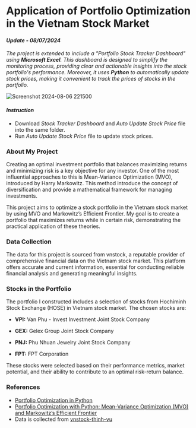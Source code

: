 # Application of Portfolio Optimization in the Vietnam Stock Market
#### *Update - 08/07/2024* 
*The project is extended to include a "Portfolio Stock Tracker Dashboard" using **Microsoft Excel**. This dashboard is designed to simplify the monitoring process, providing clear and actionable insights into the stock portfolio's performance. Moreover, it uses **Python** to automatically update stock prices, making it convenient to track the prices of stocks in the portfolio.*

![Screenshot 2024-08-06 221500](https://github.com/user-attachments/assets/32006d84-a7fd-4f17-8b09-b5840dee1a72)

#### *Instruction*
- Download *Stock Tracker Dashboard* and *Auto Update Stock Price* file into the same folder.
- Run *Auto Update Stock Price* file to update stock prices.
  
### About My Project
Creating an optimal investment portfolio that balances maximizing returns and minimizing risk is a key objective for any investor. One of the most influential approaches to this is Mean-Variance Optimization (MVO), introduced by Harry Markowitz. This method introduce the concept of diversification and provide a mathematical framework for managing investments.

This project aims to optimize a stock portfolio in the Vietnam stock market by using MVO and Markowitz’s Efficient Frontier. My goal is to create a portfolio that maximizes returns while in certain risk, demonstrating the practical application of these theories.

### Data Collection

The data for this project is sourced from vnstock, a reputable provider of comprehensive financial data on the Vietnam stock market. This platform offers accurate and current information, essential for conducting reliable financial analysis and generating meaningful insights.

### Stocks in the Portfolio
The portfolio I constructed includes a selection of stocks from Hochiminh Stock Exchange (HOSE) in Vietnam stock market. The chosen stocks are:

- **VPI:** Van Phu - Invest Investment Joint Stock Company

- **GEX:** Gelex Group Joint Stock Company

- **PNJ:** Phu Nhuan Jewelry Joint Stock Company

- **FPT:** FPT Corporation

These stocks were selected based on their performance metrics, market potential, and their ability to contribute to an optimal risk-return balance.

### References
- [Portfolio Optimization in Python](https://github.com/areed1192/portfolio-optimization)
- [Portfolio Optimization with Python: Mean-Variance Optimization (MVO) and Markowitz’s Efficient Frontier](https://medium.com/@phindulo60/portfolio-optimization-with-python-mean-variance-optimization-mvo-and-markowitzs-efficient-64acb3b61ef6)
- Data is collected from [vnstock-thinh-vu](https://github.com/thinh-vu/vnstock/tree/main)
